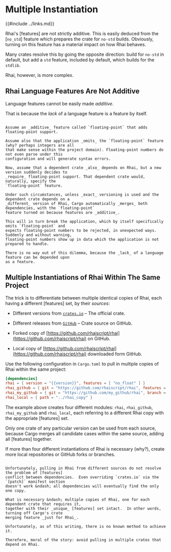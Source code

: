 Multiple Instantiation
======================

{{#include ../links.md}}

Rhai's [features] are not strictly additive.  This is easily deduced from the [`no_std`] feature
which prepares the crate for `no-std` builds.  Obviously, turning on this feature has a material
impact on how Rhai behaves.

Many crates resolve this by going the opposite direction: build for `no-std` in default, but add a
`std` feature, included by default, which builds for the `stdlib`.

Rhai, however, is more complex.


Rhai Language Features Are Not Additive
--------------------------------------

Language features cannot be easily made _additive_.

That is because the _lack_ of a language feature is a feature by itself.

```admonish question "A practical illustration"

Assume an _additive_ feature called `floating-point` that adds floating-point support.

Assume also that the application _omits_ the `floating-point` feature (why? perhaps integers are all
that make sense within the project domain). Floating-point numbers do not even parse under this
configuration and will generate syntax errors.

Now, assume that a dependent crate _also_ depends on Rhai, but a new version suddenly decides to
_require_ floating-point support. That dependent crate would, naturally, specify the
`floating-point` feature.

Under such circumstances, unless _exact_ versioning is used and the dependent crate depends on a
_different_ version of Rhai, Cargo automatically _merges_ both dependencies, with the `floating-point`
feature turned on because features are _additive_.

This will in turn break the application, which by itself specifically omits `floating-point` and
expects floating-point numbers to be rejected, in unexpected ways. Suddenly and without warning,
floating-point numbers show up in data which the application is not prepared to handle.

There is no way out of this dilemma, because the _lack_ of a language feature can be depended upon
as a feature.
```


Multiple Instantiations of Rhai Within The Same Project
------------------------------------------------------

The trick is to differentiate between multiple identical copies of Rhai, each having
a different [features] set, by their _sources_:

* Different versions from [`crates.io`](https://crates.io/crates/rhai/) &ndash; The official crate.

* Different releases from [`GitHub`](https://github.com/rhaiscript/rhai) &ndash; Crate source on GitHub.

* Forked copy of [https://github.com/rhaiscript/rhai](https://github.com/rhaiscript/rhai) on GitHub.

* Local copy of [https://github.com/rhaiscript/rhai](https://github.com/rhaiscript/rhai) downloaded form GitHub.

Use the following configuration in `Cargo.toml` to pull in multiple copies of Rhai within the same project:

```toml
[dependencies]
rhai = { version = "{{version}}", features = [ "no_float" ] }
rhai_github = { git = "https://github.com/rhaiscript/rhai", features = [ "unchecked" ] }
rhai_my_github = { git = "https://github.com/my_github/rhai", branch = "variation1", features = [ "serde", "no_closure" ] }
rhai_local = { path = "../rhai_copy" }
```

The example above creates four different modules: `rhai`, `rhai_github`, `rhai_my_github` and
`rhai_local`, each referring to a different Rhai copy with the appropriate [features] set.

Only one crate of any particular version can be used from each source, because Cargo merges all
candidate cases within the same source, adding all [features] together.

If more than four different instantiations of Rhai is necessary (why?), create more local
repositories or GitHub forks or branches.


```admonish danger "No way To avoid dependency conflicts"

Unfortunately, pulling in Rhai from different sources do not resolve the problem of [features]
conflict between dependencies.  Even overriding `crates.io` via the `[patch]` manifest section
doesn't work &ndash; all dependencies will eventually find the only one copy.

What is necessary &ndash; multiple copies of Rhai, one for each dependent crate that requires it,
together with their _unique_ [features] set intact.  In other words, turning off Cargo's crate
merging feature _just for Rhai_.

Unfortunately, as of this writing, there is no known method to achieve it.

Therefore, moral of the story: avoid pulling in multiple crates that depend on Rhai.
```
